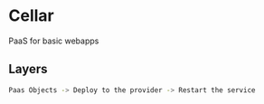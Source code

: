 # Cellar

PaaS for basic webapps

## Layers

```bash
Paas Objects -> Deploy to the provider -> Restart the service
```
